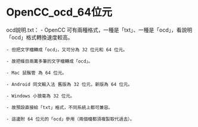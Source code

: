 # OpenCC_ocd_64位元

ocd說明.txt：
	- OpenCC 可有兩種格式，一種是「txt」、一種是「ocd」，看說明「ocd」格式轉換速度較高。

	- 但把文字檔轉成「ocd」，又可分為 32 位元和 64 位元。

	- 故把條目兩萬多筆的文字檔轉成「ocd」。

	- Mac 鼠鬚管 為 64 位元。

	- Android 同文輸入法 舊版為 32 位元，新版為 64 位元。

	- Windows 小狼毫為 32 位元。

	- 故預設直接給「txt」格式，不同系統上都可兼容。

	- 這邊附 64 位元的「ocd」參用（兩個檔都須複製取代過去）。
